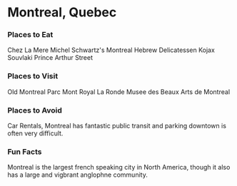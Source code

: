 # Montreal, Quebec

### Places to Eat
Chez La Mere Michel
Schwartz's Montreal Hebrew Delicatessen
Kojax Souvlaki
Prince Arthur Street 


### Places to Visit
Old Montreal
Parc Mont Royal
La Ronde
Musee des Beaux Arts de Montreal

### Places to Avoid
Car Rentals, Montreal has fantastic public transit and parking downtown is often very difficult.

### Fun Facts
Montreal is the largest french speaking city in North America, though it also has a large and vigbrant anglophne community.